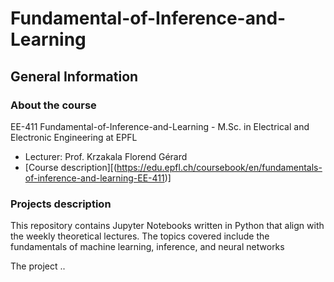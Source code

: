 # Fundamental-of-Inference-and-Learning
## General Information 
### About the course 
EE-411 Fundamental-of-Inference-and-Learning - M.Sc. in Electrical and Electronic Engineering at EPFL
- Lecturer: Prof. Krzakala Florend Gérard
- [Course description][(https://edu.epfl.ch/coursebook/en/fundamentals-of-inference-and-learning-EE-411)]
### Projects description
This repository contains Jupyter Notebooks written in Python that align with the weekly theoretical lectures. The topics covered include the fundamentals of machine learning, inference, and neural networks

The project ..
